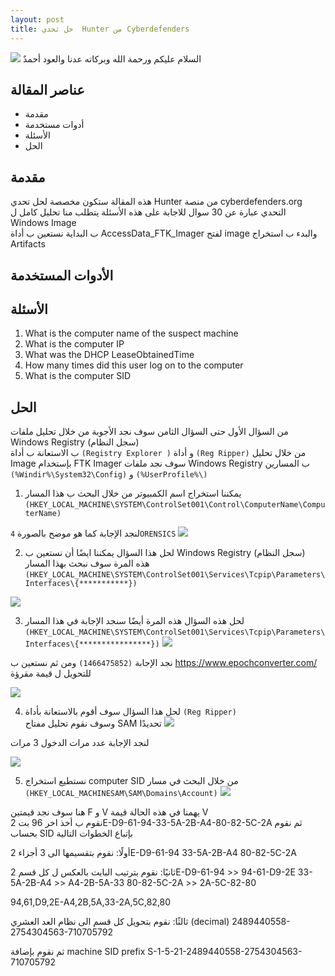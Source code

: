 ```yaml
--- 
layout: post
title: حل تحدي  Hunter من Cyberdefenders 
---
```


![](https://isolutions.com.ua/wp-content/uploads/2020/04/DigitalForensics.png)
السلام عليكم ورحمة الله وبركاته 
عدنا والعود أحمدٌ 

 

## عناصر المقالة 

- مقدمة 
- أدوات مستخدمة 
- الأسئلة 
- الحل 


## مقدمة 

هذه المقالة ستكون مخصصة لحل تحدي  Hunter من منصة cyberdefenders.org 
التحدي عبارة عن 30 سوال للاجابة على هذه الأسئلة يتطلب منا تحليل كامل ل Windows Image  
ب البداية نستعين ب أداة AccessData_FTK_Imager لفتح image  والبدء ب استخراج Artifacts 

## الأدوات المستخدمة 

## الأسئلة 
1. What is the computer name of the suspect machine
2. What is the computer IP
3. What was the DHCP LeaseObtainedTime
4. How many times did this user log on to the computer
5. What is the computer SID



## الحل 
من السؤال الأول حتى السؤال الثامن سوف نجد الأجوبة من خلال  تحليل ملفات Windows Registry (سجل النظام)  
ب الاستعانة ب أداة  `(Registry Explorer )` و أداة `(Reg Ripper)`
من خلال تحليل Image  بإستخدام FTK Imager  سوف نجد ملفات Windows Registry ب المسارين 
`(%Windir%\System32\Config)` و `(%UserProfile%\)`

1. يمكننا استخراج اسم الكمبيوتر من خلال  البحث ب هذا المسار   
`(HKEY_LOCAL_MACHINE\SYSTEM\ControlSet001\Control\ComputerName\ComputerName)`

لنجد الإجابة كما هو موضح بالصورة  `4ORENSICS`
![](https://i.ibb.co/hWLn0B8/q1.png)

2.  لحل هذا السؤال يمكننا ايضًا أن نستعين ب Windows Registry (سجل النظام)  
هذه المرة سوف نبحث بهذا المسار 
`(HKEY_LOCAL_MACHINE\SYSTEM\ControlSet001\Services\Tcpip\Parameters\Interfaces\{***********})`

![](https://i.ibb.co/PW0wVgk/Q2.png)

3.  لحل هذه السؤال هذه المرة  أيضًا سنجد الإجابة في هذا المسار 
`(HKEY_LOCAL_MACHINE\SYSTEM\ControlSet001\Services\Tcpip\Parameters\Interfaces\{****************})`
![](https://i.ibb.co/LPDQ6CJ/Q3.png)

نجد الإجابة 
`(1466475852)`
ومن ثم نستعين ب 
 https://www.epochconverter.com/ 
للتحويل ل قيمة مقرؤة 

![](https://i.ibb.co/mR95B30/q3-con.png)


4. لحل هذا السؤال سوف أقوم بالاستعانة بأداة `(Reg Ripper)`  
وسوف نقوم تحليل مفتاح SAM  تحديدًا 
![](https://i.ibb.co/kmsVjcB/q4-reg.png)

لنجد الإجابة عدد مرات الدخول 3 مرات 

![](https://i.ibb.co/kgPYYwr/q4.png)

5. نستطيع استخراج computer SID من خلال البحث في مسار 
`(HKEY_LOCAL_MACHINESAM\SAM\Domains\Account)`
![](https://i.ibb.co/4gfYbb8/Q5.png)

هنا سوف نجد قيمتين F و V 
يهمنا في هذه الحالة قيمة V  
نقوم ب أخذ اخر 96 بت
2E-D9-61-94-33-5A-2B-A4-80-82-5C-2A
 ثم نقوم بحساب SID  بإتباع الخطوات التالية 

أولًا: نقوم بتقسيمها الى 3 أجزاء 
2E-D9-61-94 33-5A-2B-A4 80-82-5C-2A

ثانيًا: نقوم بترتيب البايت بالعكس ل كل قسم 
2E-D9-61-94  >> 94-61-D9-2E 
33-5A-2B-A4 >> A4-2B-5A-33 
80-82-5C-2A >> 2A-5C-82-80 

94,61,D9,2E-A4,2B,5A,33-2A,5C,82,80 

ثالثًا: نقوم بتحويل كل قسم الى نظام العد العشري (decimal)
2489440558-2754304563-710705792

ثم نقوم بإضافة machine SID prefix 
S-1-5-21-2489440558-2754304563-710705792

